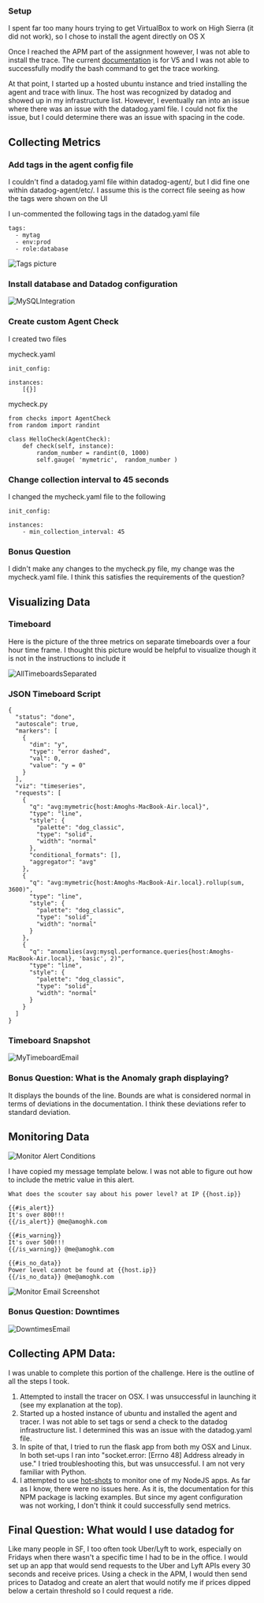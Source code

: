 ### Setup

I spent far too many hours trying to get VirtualBox to work on High Sierra (it did not work), so I chose to install the agent directly on OS X

Once I reached the APM part of the assignment however, I was not able to install the trace. The current [documentation](https://github.com/DataDog/datadog-trace-agent) is for V5 and I was not able to successfully modify the bash command to get the trace working.

At that point, I started up a hosted ubuntu instance and tried installing the agent and trace with linux. The host was recognized by datadog and showed up in my infrastructure list. However, I eventually ran into an issue where there was an issue with the datadog.yaml file. I could not fix the issue, but I could determine there was an issue with spacing in the code.


## Collecting Metrics

### Add tags in the agent config file

I couldn't find a datadog.yaml file within datadog-agent/, but I did fine one within datadog-agent/etc/. I assume this is the correct file seeing as how the tags were shown on the UI

I un-commented the following tags in the datadog.yaml file

```
tags:
  - mytag
  - env:prod
  - role:database
```
![Tags picture](https://raw.githubusercontent.com/akambale/hiring-engineers/master/ConfigFileTags.png)

### Install database and Datadog configuration

 ![MySQLIntegration](https://raw.githubusercontent.com/akambale/hiring-engineers/master/MySQLIntegration.png)

### Create custom Agent Check

I created two files 

mycheck.yaml

```
init_config:
  
instances:
    [{}]
```

mycheck.py

```
from checks import AgentCheck
from random import randint

class HelloCheck(AgentCheck):
    def check(self, instance):
        random_number = randint(0, 1000)
        self.gauge( 'mymetric',  random_number )
```

### Change collection interval to 45 seconds

I changed the mycheck.yaml file to the following

```
init_config:
  
instances:
    - min_collection_interval: 45
```

### Bonus Question

I didn't make any changes to the mycheck.py file, my change was the mycheck.yaml file. I think this satisfies the requirements of the question? 

## Visualizing Data

### Timeboard

Here is the picture of the three metrics on separate timeboards over a four hour time frame. I thought this picture would be helpful to visualize though it is not in the instructions to include it

![AllTimeboardsSeparated](https://raw.githubusercontent.com/akambale/hiring-engineers/master/AllTimeboardsSeparated.png)


### JSON Timeboard Script 

```
{
  "status": "done",
  "autoscale": true,
  "markers": [
    {
      "dim": "y",
      "type": "error dashed",
      "val": 0,
      "value": "y = 0"
    }
  ],
  "viz": "timeseries",
  "requests": [
    {
      "q": "avg:mymetric{host:Amoghs-MacBook-Air.local}",
      "type": "line",
      "style": {
        "palette": "dog_classic",
        "type": "solid",
        "width": "normal"
      },
      "conditional_formats": [],
      "aggregator": "avg"
    },
    {
      "q": "avg:mymetric{host:Amoghs-MacBook-Air.local}.rollup(sum, 3600)",
      "type": "line",
      "style": {
        "palette": "dog_classic",
        "type": "solid",
        "width": "normal"
      }
    },
    {
      "q": "anomalies(avg:mysql.performance.queries{host:Amoghs-MacBook-Air.local}, 'basic', 2)",
      "type": "line",
      "style": {
        "palette": "dog_classic",
        "type": "solid",
        "width": "normal"
      }
    }
  ]
}
```


### Timeboard Snapshot

![MyTimeboardEmail](https://raw.githubusercontent.com/akambale/hiring-engineers/master/MyTimeboardEmail.png)

### Bonus Question: What is the Anomaly graph displaying?

It displays the bounds of the line. Bounds are what is considered normal in terms of deviations in the documentation. I think these deviations refer to standard deviation. 


## Monitoring Data

![Monitor Alert Conditions](https://raw.githubusercontent.com/akambale/hiring-engineers/master/MonitorAlertConditions.png)


I have copied my message template below. I was not able to figure out how to include the metric value in this alert.

```
What does the scouter say about his power level? at IP {{host.ip}}

{{#is_alert}} 
It's over 800!!!
{{/is_alert}} @me@amoghk.com  

{{#is_warning}} 
It's over 500!!!
{{/is_warning}} @me@amoghk.com  

{{#is_no_data}} 
Power level cannot be found at {{host.ip}}
{{/is_no_data}} @me@amoghk.com
```

![Monitor Email Screenshot](https://raw.githubusercontent.com/akambale/hiring-engineers/master/MonitorEmailMessage.png)

### Bonus Question: Downtimes

![DowntimesEmail](https://raw.githubusercontent.com/akambale/hiring-engineers/master/DowntimesEmail.png)

## Collecting APM Data:

I was unable to complete this portion of the challenge. Here is the outline of all the steps I took.

1. Attempted to install the tracer on OSX. I was unsuccessful in launching it (see my explanation at the top).
2. Started up a hosted instance of ubuntu and installed the agent and tracer. I was not able to set tags or send a check to the datadog infrastructure list. I determined this was an issue with the datadog.yaml file.
3. In spite of that, I tried to run the flask app from both my OSX and Linux. In both set-ups I ran into "socket.error: [Errno 48] Address already in use." I tried troubleshooting this, but was unsuccessful. I am not very familiar with Python.
4. I attempted to use [hot-shots](https://github.com/brightcove/hot-shots) to monitor one of my NodeJS apps. As far as I know, there were no issues here. As it is, the documentation for this NPM package is lacking examples. But since my agent configuration was not working, I don't think it could successfully send metrics.

## Final Question: What would I use datadog for

Like many people in SF, I too often took Uber/Lyft to work, especially on Fridays when there wasn't a specific time I had to be in the office. I would set up an app that would send requests to the Uber and Lyft APIs every 30 seconds and receive prices. Using a check in the APM, I would then send prices to Datadog and create an alert that would notify me if prices dipped below a certain threshold so I could request a ride.